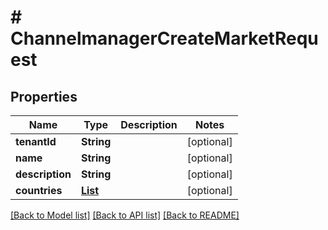 # # ChannelmanagerCreateMarketRequest


## Properties 


Name | Type | Description | Notes
------------ | ------------- | ------------- | -------------
**tenantId**| **String** |   | [optional]
**name**| **String** |   | [optional]
**description**| **String** |   | [optional]
**countries**| [**List<ChannelmanagerCountryCode>**](ChannelmanagerCountryCode.md) |   | [optional]


[[Back to Model list]](../../README.md#models) [[Back to API list]](../../README.md#endpoints) [[Back to README]](../../README.md)


